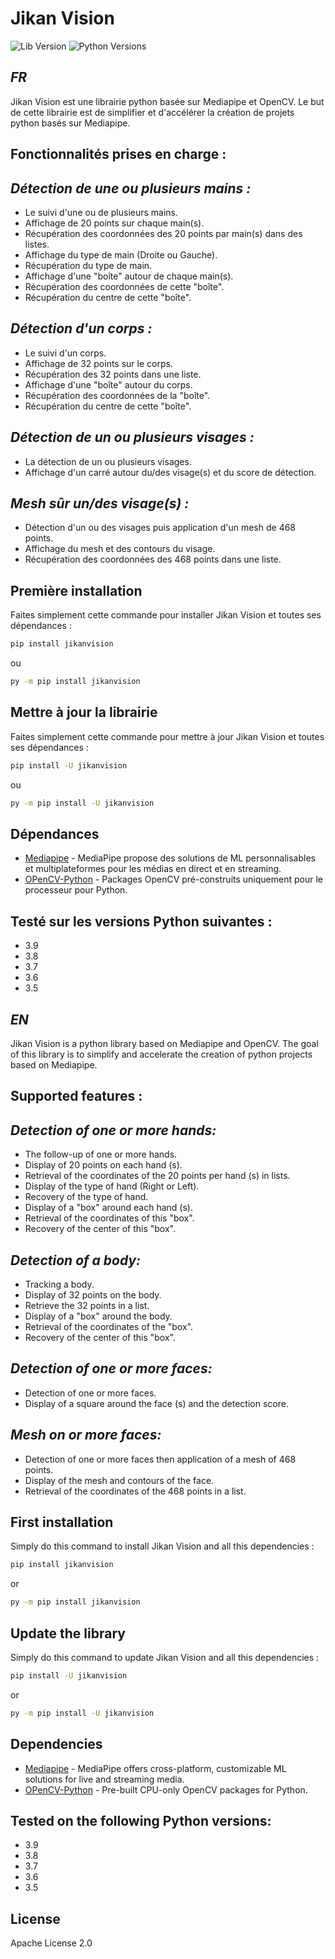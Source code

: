 # Jikan Vision

![Lib Version](https://img.shields.io/pypi/v/jikanvision.svg)
![Python Versions](https://img.shields.io/pypi/pyversions/jikanvision.svg)

## _FR_

Jikan Vision est une librairie python basée sur Mediapipe et OpenCV. Le but de cette librairie est de simplifier et d'accélérer la création de projets python basés sur Mediapipe.

## Fonctionnalités prises en charge :
## _Détection de une ou plusieurs mains :_
- Le suivi d'une ou de plusieurs mains.
- Affichage de 20 points sur chaque main(s).
- Récupération des coordonnées des 20 points par main(s) dans des listes.
- Affichage du type de main (Droite ou Gauche).
- Récupération du type de main.
- Affichage d'une "boîte" autour de chaque main(s).
- Récupération des coordonnées de cette "boîte".
- Récupération du centre de cette "boîte".

## _Détection d'un corps :_
- Le suivi d'un corps.
- Affichage de 32 points sur le corps.
- Récupération des 32 points dans une liste.
- Affichage d'une "boîte" autour du corps.
- Récupération des coordonnées de la "boîte".
- Récupération du centre de cette "boîte".

## _Détection de un ou plusieurs visages :_
- La détection de un ou plusieurs visages.
- Affichage d'un carré autour du/des visage(s) et du score de détection.

## _Mesh sûr un/des visage(s) :_
- Détection d'un ou des visages puis application d'un mesh de 468 points.
- Affichage du mesh et des contours du visage.
- Récupération des coordonnées des 468 points dans une liste.

## Première installation

Faites simplement cette commande pour installer Jikan Vision et toutes ses dépendances :

```sh
pip install jikanvision
```
ou

```sh
py -m pip install jikanvision
```

## Mettre à jour la librairie

Faites simplement cette commande pour mettre à jour Jikan Vision et toutes ses dépendances :

```sh
pip install -U jikanvision
```

ou

```sh
py -m pip install -U jikanvision
```

## Dépendances

- [Mediapipe](https://pypi.org/project/mediapipe/) - MediaPipe propose des solutions de ML personnalisables et multiplateformes pour les médias en direct et en streaming.
- [OPenCV-Python](https://pypi.org/project/opencv-python/) - Packages OpenCV pré-construits uniquement pour le processeur pour Python.

## Testé sur les versions Python suivantes :

- 3.9
- 3.8
- 3.7
- 3.6
- 3.5

##
##
## _EN_
Jikan Vision is a python library based on Mediapipe and OpenCV. The goal of this library is to simplify and accelerate the creation of python projects based on Mediapipe.

## Supported features :
## _Detection of one or more hands:_
- The follow-up of one or more hands.
- Display of 20 points on each hand (s).
- Retrieval of the coordinates of the 20 points per hand (s) in lists.
- Display of the type of hand (Right or Left).
- Recovery of the type of hand.
- Display of a "box" around each hand (s).
- Retrieval of the coordinates of this "box".
- Recovery of the center of this "box".

## _Detection of a body:_
- Tracking a body.
- Display of 32 points on the body.
- Retrieve the 32 points in a list.
- Display of a "box" around the body.
- Retrieval of the coordinates of the "box".
- Recovery of the center of this "box".

## _Detection of one or more faces:_
- Detection of one or more faces.
- Display of a square around the face (s) and the detection score.

## _Mesh on or more faces:_
- Detection of one or more faces then application of a mesh of 468 points.
- Display of the mesh and contours of the face.
- Retrieval of the coordinates of the 468 points in a list.

## First installation
Simply do this command to install Jikan Vision and all this dependencies :

```sh
pip install jikanvision
```

or

```sh
py -m pip install jikanvision
```

## Update the library

Simply do this command to update Jikan Vision and all this dependencies :

```sh
pip install -U jikanvision
```

or

```sh
py -m pip install -U jikanvision
```

## Dependencies
- [Mediapipe](https://pypi.org/project/mediapipe/) - MediaPipe offers cross-platform, customizable ML solutions for live and streaming media.
- [OPenCV-Python](https://pypi.org/project/opencv-python/) - Pre-built CPU-only OpenCV packages for Python.

## Tested on the following Python versions:

- 3.9
- 3.8
- 3.7
- 3.6
- 3.5

##
##
## License

Apache License 2.0

[//]: # (These are reference links used in the body of this note and get stripped out when the markdown processor does its job. There is no need to format nicely because it shouldn't be seen. Thanks SO - http://stackoverflow.com/questions/4823468/store-comments-in-markdown-syntax)

   [dill]: <https://github.com/joemccann/dillinger>
   [git-repo-url]: <https://github.com/joemccann/dillinger.git>
   [john gruber]: <http://daringfireball.net>
   [df1]: <http://daringfireball.net/projects/markdown/>
   [markdown-it]: <https://github.com/markdown-it/markdown-it>
   [Ace Editor]: <http://ace.ajax.org>
   [node.js]: <http://nodejs.org>
   [Twitter Bootstrap]: <http://twitter.github.com/bootstrap/>
   [jQuery]: <http://jquery.com>
   [@tjholowaychuk]: <http://twitter.com/tjholowaychuk>
   [express]: <http://expressjs.com>
   [AngularJS]: <http://angularjs.org>
   [Gulp]: <http://gulpjs.com>

   [PlDb]: <https://github.com/joemccann/dillinger/tree/master/plugins/dropbox/README.md>
   [PlGh]: <https://github.com/joemccann/dillinger/tree/master/plugins/github/README.md>
   [PlGd]: <https://github.com/joemccann/dillinger/tree/master/plugins/googledrive/README.md>
   [PlOd]: <https://github.com/joemccann/dillinger/tree/master/plugins/onedrive/README.md>
   [PlMe]: <https://github.com/joemccann/dillinger/tree/master/plugins/medium/README.md>
   [PlGa]: <https://github.com/RahulHP/dillinger/blob/master/plugins/googleanalytics/README.md>
